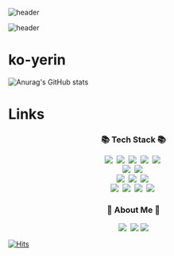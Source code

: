![header](https://capsule-render.vercel.app/api?type=slice&color=auto&height=250&section=headertext=👋Hello%20&height=200&fontSize=70&animation=scaleIn)

![header](https://capsule-render.vercel.app/api?type=slice&color=gradient&height=200&section=footer&text=Hi%20There&fontSize=100)





# ko-yerin

![Anurag's GitHub stats](https://github-readme-stats.vercel.app/api?username=ko-yerin&show_icons=true&theme=radical)




# Links
<h3 align="center">📚 Tech Stack 📚</h3>
<p align="center">
  <img src="https://img.shields.io/badge/HTML5-E34F26?style=flat-square&logo=HTML5&logoColor=white"/></a>&nbsp
  <img src="https://img.shields.io/badge/CSS3-1572B6?style=flat-square&logo=CSS3&logoColor=white"/></a>&nbsp
  <img src="https://img.shields.io/badge/Javascript-F7DF1E?style=flat-square&logo=javascript&logoColor=white"/></a>&nbsp
  <img src="https://img.shields.io/badge/TypeScript-3178C6?style=flat-square&logo=TypeScript&logoColor=white"/></a>&nbsp
  <img src="https://img.shields.io/badge/Solidity-363636?style=flat-square&logo=Solidity&logoColor=white"/></a>&nbsp
  <br>
  <img src="https://img.shields.io/badge/React-61DAFB?style=flat-square&logo=React&logoColor=white"/></a>&nbsp
  <img src="https://img.shields.io/badge/OpenZeppelin-4E5EE4?style=flat-square&logo=OpenZeppelin&logoColor=white"/></a>&nbsp
  <br>
  <img src="https://img.shields.io/badge/Linux-FCC624?style=flat-square&logo=Linux&logoColor=white"/></a>&nbsp
  <img src="https://img.shields.io/badge/Node.js-339933?style=flat-square&logo=Node.js&logoColor=white"/></a>&nbsp
  <img src="https://img.shields.io/badge/Amazon AWS-232F3E?style=flat-square&logo=Amazon AWS&logoColor=white"/></a>&nbsp
  <br>
  <img src="https://img.shields.io/badge/Mysql-E6B91E?style=flat-square&logo=MySql&logoColor=white"/></a>&nbsp 
  <img src="https://img.shields.io/badge/Sequelize-52B0E7?style=flat-square&logo=Sequelize&logoColor=white"/></a>&nbsp 
  <img src="https://img.shields.io/badge/MongoDB-47A248?style=flat-square&logo=MongoDB&logoColor=white"/></a>&nbsp 
  <img src="https://img.shields.io/badge/Docker-2496ED?style=flat-square&logo=Docker&logoColor=white"/></a>&nbsp

 
  
</p>



<h3 align="center">🌈 About Me 🌈</h3>
<p align="center">
  <a href="http://blog.naver.com/rhdpfls12"><img src="https://img.shields.io/badge/%20Blog-11B48A?style=flat-square&logo=Storyblok&logoColor=white&link=http://blog.naver.com/rhdpfls12"/></a>&nbsp
  <a href="rhdpfls12@naver.com"><img src="https://img.shields.io/badge/mail-005FF9?style=flat-square&logo=Mail.Ru&logoColor=white&link=rhdpfls12@naver.com"/></a>
  <a href="https://github.com/ko-yerin"><img src="https://img.shields.io/badge/GitHub-181717?style=flat-square&logo=GitHub&logoColor=white&link= https://github.com/ko-yerin"/></a>
</p>



[![Hits](https://hits.seeyoufarm.com/api/count/incr/badge.svg?url=https%3A%2F%2Fgithub.com%2Fko-yerin&count_bg=%2379C83D&title_bg=%23555555&icon=&icon_color=%23B0DB31&title=hits&edge_flat=false)](https://hits.seeyoufarm.com)


